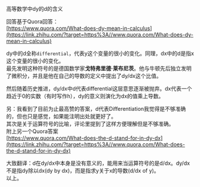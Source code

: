 高等数学中dy的d的含义  

回答基于Quora回答：  
[https://www.quora.com/What-does-dy-mean-in-calculus](https://link.zhihu.com/?target=https%3A//www.quora.com/What-does-dy-mean-in-calculus)

dy中的d全称`differential`，代表y这个变量的很小的变化。同理，dx中的d是指x这个变量的很小的变化。  
最先发明这种符号的是德国数学家**戈特弗里德·莱布尼茨**。他与牛顿先后独立发明了微积分，并且是他在自己的导数的定义中提出了dy/dx这个比值。  

然后随着历史推进，dy/dx中d代表differential这层意思逐渐被抛弃。dx代表一个趋近于0的实数（有时写作h），dy的意义则演化为dx的值乘上导数。

另：我看到了目前为止最高赞的答案，d代表Differentiation我觉得是不够准确的，但也只是感觉，如果能注明出处就更好了。  
其次是关于运算符号的比喻，评论里提到了这样方便理解但是不够准确。  
附上另一个Quora答案  
[https://www.quora.com/What-does-the-d-stand-for-in-dy-dx](https://link.zhihu.com/?target=https%3A//www.quora.com/What-does-the-d-stand-for-in-dy-dx)

大致翻译：d在dy/dx中本身是没有意义的，能用来当运算符号的是d/dx。dy/dx不是指dy除以dx(dy by dx)，而是指求y关于x的导数(d/dx of y)。  
以上。